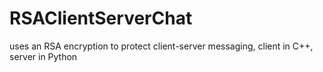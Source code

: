 # RSAClientServerChat
uses an RSA encryption to protect client-server messaging, client in C++, server in Python
